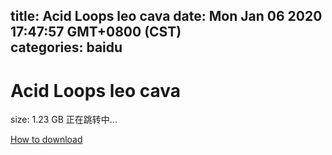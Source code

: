 
title: Acid Loops leo cava
date: Mon Jan 06 2020 17:47:57 GMT+0800 (CST)    
categories: baidu
---

# Acid Loops leo cava
size: 1.23 GB
 正在跳转中...
 

[How to download](https://bpcam.bemobtrk.com/go/2ceec3aa-1ca2-46d6-b9ff-aaa5c184517c?jno=3730)